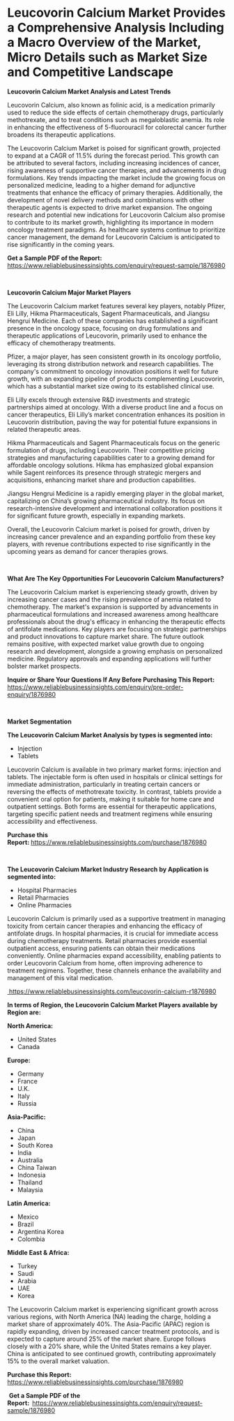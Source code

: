 <p><h1>Leucovorin Calcium Market Provides a Comprehensive Analysis Including a Macro Overview of the Market, Micro Details such as Market Size and Competitive Landscape</h1></p><p><strong>Leucovorin Calcium Market Analysis and Latest Trends</strong></p>
<p><p>Leucovorin Calcium, also known as folinic acid, is a medication primarily used to reduce the side effects of certain chemotherapy drugs, particularly methotrexate, and to treat conditions such as megaloblastic anemia. Its role in enhancing the effectiveness of 5-fluorouracil for colorectal cancer further broadens its therapeutic applications. </p><p>The Leucovorin Calcium Market is poised for significant growth, projected to expand at a CAGR of 11.5% during the forecast period. This growth can be attributed to several factors, including increasing incidences of cancer, rising awareness of supportive cancer therapies, and advancements in drug formulations. Key trends impacting the market include the growing focus on personalized medicine, leading to a higher demand for adjunctive treatments that enhance the efficacy of primary therapies. Additionally, the development of novel delivery methods and combinations with other therapeutic agents is expected to drive market expansion. The ongoing research and potential new indications for Leucovorin Calcium also promise to contribute to its market growth, highlighting its importance in modern oncology treatment paradigms. As healthcare systems continue to prioritize cancer management, the demand for Leucovorin Calcium is anticipated to rise significantly in the coming years.</p></p>
<p><strong>Get a Sample PDF of the Report:&nbsp;</strong> <a href="https://www.reliablebusinessinsights.com/enquiry/request-sample/1876980?utm_campaign=2950&utm_medium=2&utm_source=Github&utm_content=ia&utm_term=19042025&utm_id=leucovorin-calcium">https://www.reliablebusinessinsights.com/enquiry/request-sample/1876980</a></p>
<p>&nbsp;</p>
<p><strong>Leucovorin Calcium Major Market Players</strong></p>
<p><p>The Leucovorin Calcium market features several key players, notably Pfizer, Eli Lilly, Hikma Pharmaceuticals, Sagent Pharmaceuticals, and Jiangsu Hengrui Medicine. Each of these companies has established a significant presence in the oncology space, focusing on drug formulations and therapeutic applications of Leucovorin, primarily used to enhance the efficacy of chemotherapy treatments.</p><p>Pfizer, a major player, has seen consistent growth in its oncology portfolio, leveraging its strong distribution network and research capabilities. The company's commitment to oncology innovation positions it well for future growth, with an expanding pipeline of products complementing Leucovorin, which has a substantial market size owing to its established clinical use.</p><p>Eli Lilly excels through extensive R&D investments and strategic partnerships aimed at oncology. With a diverse product line and a focus on cancer therapeutics, Eli Lilly’s market concentration enhances its position in Leucovorin distribution, paving the way for potential future expansions in related therapeutic areas.</p><p>Hikma Pharmaceuticals and Sagent Pharmaceuticals focus on the generic formulation of drugs, including Leucovorin. Their competitive pricing strategies and manufacturing capabilities cater to a growing demand for affordable oncology solutions. Hikma has emphasized global expansion while Sagent reinforces its presence through strategic mergers and acquisitions, enhancing market share and production capabilities.</p><p>Jiangsu Hengrui Medicine is a rapidly emerging player in the global market, capitalizing on China’s growing pharmaceutical industry. Its focus on research-intensive development and international collaboration positions it for significant future growth, especially in expanding markets.</p><p>Overall, the Leucovorin Calcium market is poised for growth, driven by increasing cancer prevalence and an expanding portfolio from these key players, with revenue contributions expected to rise significantly in the upcoming years as demand for cancer therapies grows.</p></p>
<p>&nbsp;</p>
<p><strong>What Are The Key Opportunities For Leucovorin Calcium Manufacturers?</strong></p>
<p><p>The Leucovorin Calcium market is experiencing steady growth, driven by increasing cancer cases and the rising prevalence of anemia related to chemotherapy. The market's expansion is supported by advancements in pharmaceutical formulations and increased awareness among healthcare professionals about the drug's efficacy in enhancing the therapeutic effects of antifolate medications. Key players are focusing on strategic partnerships and product innovations to capture market share. The future outlook remains positive, with expected market value growth due to ongoing research and development, alongside a growing emphasis on personalized medicine. Regulatory approvals and expanding applications will further bolster market prospects.</p></p>
<p><strong>Inquire or Share Your Questions If Any Before Purchasing This Report:</strong> <a href="https://www.reliablebusinessinsights.com/enquiry/pre-order-enquiry/1876980?utm_campaign=2950&utm_medium=2&utm_source=Github&utm_content=ia&utm_term=19042025&utm_id=leucovorin-calcium">https://www.reliablebusinessinsights.com/enquiry/pre-order-enquiry/1876980</a></p>
<p>&nbsp;</p>
<p><strong>Market Segmentation</strong></p>
<p><strong>The Leucovorin Calcium Market Analysis by types is segmented into:</strong></p>
<p><ul><li>Injection</li><li>Tablets</li></ul></p>
<p><p>Leucovorin Calcium is available in two primary market forms: injection and tablets. The injectable form is often used in hospitals or clinical settings for immediate administration, particularly in treating certain cancers or reversing the effects of methotrexate toxicity. In contrast, tablets provide a convenient oral option for patients, making it suitable for home care and outpatient settings. Both forms are essential for therapeutic applications, targeting specific patient needs and treatment regimens while ensuring accessibility and effectiveness.</p></p>
<p><strong>Purchase this Report:&nbsp;</strong><a href="https://www.reliablebusinessinsights.com/purchase/1876980?utm_campaign=2950&utm_medium=2&utm_source=Github&utm_content=ia&utm_term=19042025&utm_id=leucovorin-calcium">https://www.reliablebusinessinsights.com/purchase/1876980</a></p>
<p>&nbsp;</p>
<p><strong>The Leucovorin Calcium Market Industry Research by Application is segmented into:</strong></p>
<p><ul><li>Hospital Pharmacies</li><li>Retail Pharmacies</li><li>Online Pharmacies</li></ul></p>
<p><p>Leucovorin Calcium is primarily used as a supportive treatment in managing toxicity from certain cancer therapies and enhancing the efficacy of antifolate drugs. In hospital pharmacies, it is crucial for immediate access during chemotherapy treatments. Retail pharmacies provide essential outpatient access, ensuring patients can obtain their medications conveniently. Online pharmacies expand accessibility, enabling patients to order Leucovorin Calcium from home, often improving adherence to treatment regimens. Together, these channels enhance the availability and management of this vital medication.</p></p>
<p><a href="https://www.reliablebusinessinsights.com/leucovorin-calcium-r1876980?utm_campaign=2950&utm_medium=2&utm_source=Github&utm_content=ia&utm_term=19042025&utm_id=leucovorin-calcium">&nbsp;https://www.reliablebusinessinsights.com/leucovorin-calcium-r1876980</a></p>
<p><strong>In terms of Region, the Leucovorin Calcium Market Players available by Region are:</strong></p>
<p>
    <p> <strong> North America: </strong>
        <ul>
            <li>United States</li>
            <li>Canada</li>
        </ul>
        </p> 
    <p> <strong> Europe: </strong>
        <ul>
            <li>Germany</li>
            <li>France</li>
            <li>U.K.</li>
            <li>Italy</li>
            <li>Russia</li>
        </ul>
        </p> 
    <p> <strong> Asia-Pacific: </strong>
        <ul>
            <li>China</li>
            <li>Japan</li>
            <li>South Korea</li>
            <li>India</li>
            <li>Australia</li>
            <li>China Taiwan</li>
            <li>Indonesia</li>
            <li>Thailand</li>
            <li>Malaysia</li>
        </ul>
        </p> 
    <p> <strong> Latin America: </strong>
        <ul>
            <li>Mexico</li>
            <li>Brazil</li>
            <li>Argentina Korea</li>
            <li>Colombia</li>
        </ul>
        </p> 
    <p> <strong> Middle East & Africa: </strong>
        <ul>
            <li>Turkey</li>
            <li>Saudi</li>
            <li>Arabia</li>
            <li>UAE</li>
            <li>Korea</li>
        </ul>
    </p>
    </p>
<p><p>The Leucovorin Calcium market is experiencing significant growth across various regions, with North America (NA) leading the charge, holding a market share of approximately 40%. The Asia-Pacific (APAC) region is rapidly expanding, driven by increased cancer treatment protocols, and is expected to capture around 25% of the market share. Europe follows closely with a 20% share, while the United States remains a key player. China is anticipated to see continued growth, contributing approximately 15% to the overall market valuation.</p></p>
<p><strong>Purchase this Report: </strong><a href="https://www.reliablebusinessinsights.com/purchase/1876980?utm_campaign=2950&utm_medium=2&utm_source=Github&utm_content=ia&utm_term=19042025&utm_id=leucovorin-calcium">https://www.reliablebusinessinsights.com/purchase/1876980</a></p>
<p>&nbsp;<strong>Get a Sample PDF of the Report:&nbsp;&nbsp;</strong><a href="https://www.reliablebusinessinsights.com/enquiry/request-sample/1876980?utm_campaign=2950&utm_medium=2&utm_source=Github&utm_content=ia&utm_term=19042025&utm_id=leucovorin-calcium">https://www.reliablebusinessinsights.com/enquiry/request-sample/1876980</a></p>
<p><strong></strong></p>
<p><p></p><p></p><p></p></p>